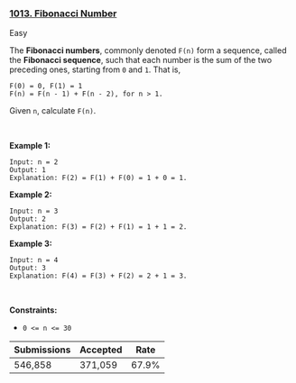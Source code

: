 ### [1013. Fibonacci Number](https://leetcode.com/problems/fibonacci-number/)

Easy

The __Fibonacci numbers__, commonly denoted `` F(n) `` form a sequence, called the __Fibonacci sequence__, such that each number is the sum of the two preceding ones, starting from `` 0 `` and `` 1 ``. That is,

```
F(0) = 0, F(1) = 1
F(n) = F(n - 1) + F(n - 2), for n > 1.
```

Given `` n ``, calculate `` F(n) ``.

 

__Example 1:__

```
Input: n = 2
Output: 1
Explanation: F(2) = F(1) + F(0) = 1 + 0 = 1.
```

__Example 2:__

```
Input: n = 3
Output: 2
Explanation: F(3) = F(2) + F(1) = 1 + 1 = 2.
```

__Example 3:__

```
Input: n = 4
Output: 3
Explanation: F(4) = F(3) + F(2) = 2 + 1 = 3.
```

 

__Constraints:__

*   `` 0 <= n <= 30 ``

| Submissions    | Accepted     | Rate   |
| -------------- | ------------ | ------ |
| 546,858 | 371,059 | 67.9% |